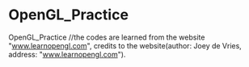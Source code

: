 # OpenGL_Practice
OpenGL_Practice
//the codes are learned from the website "www.learnopengl.com", credits to the website(author: Joey de Vries, address: "www.learnopengl.com").

